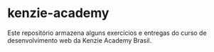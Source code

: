 # kenzie-academy

Este repositório armazena alguns exercícios e entregas do curso de desenvolvimento web da Kenzie Academy Brasil.
